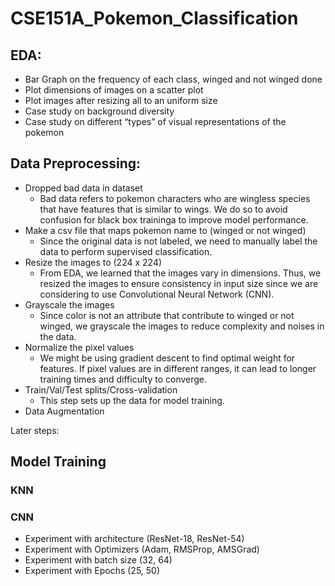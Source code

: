 # CSE151A_Pokemon_Classification


## EDA:
- Bar Graph on the frequency of each class, winged and not winged done 
- Plot dimensions of images on a scatter plot
- Plot images after resizing all to an uniform size
- Case study on background diversity 
- Case study on different “types” of visual representations of the pokemon

## Data Preprocessing:
- Dropped bad data in dataset
  - Bad data refers to pokemon characters who are wingless species that have features that is similar to wings. We do so to avoid confusion for black box traininga to improve model performance.
- Make a csv file that maps pokemon name to (winged or not winged)
  - Since the original data is not labeled, we need to manually label the data to perform supervised classification.
- Resize the images to (224 x 224)
  - From EDA, we learned that the images vary in dimensions. Thus, we resized the images to ensure consistency in input size since we are considering to use Convolutional Neural Network (CNN).
- Grayscale the images
  - Since color is not an attribute that contribute to winged or not winged, we grayscale the images to reduce complexity and noises in the data.
- Normalize the pixel values
  - We might be using gradient descent to find optimal weight for features. If pixel values are in different ranges, it can lead to longer training times and difficulty to converge.
- Train/Val/Test splits/Cross-validation
  - This step sets up the data for model training.
- Data Augmentation 


Later steps:
## Model Training
### KNN
### CNN
- Experiment with architecture (ResNet-18, ResNet-54)
- Experiment with Optimizers (Adam, RMSProp, AMSGrad)
- Experiment with batch size (32, 64)
- Experiment with Epochs (25, 50)
